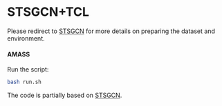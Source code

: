 # STSGCN+TCL

Please redirect to [STSGCN](https://github.com/FraLuca/STSGCN) for more details on preparing the dataset and environment.

#### AMASS

Run the script:

```bash
bash run.sh
```

The code is partially based on [STSGCN](https://github.com/FraLuca/STSGCN).
